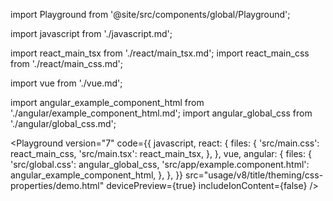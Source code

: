 import Playground from '@site/src/components/global/Playground';

import javascript from './javascript.md';

import react_main_tsx from './react/main_tsx.md';
import react_main_css from './react/main_css.md';

import vue from './vue.md';

import angular_example_component_html from './angular/example_component_html.md';
import angular_global_css from './angular/global_css.md';

<Playground
  version="7"
  code={{
    javascript,
    react: {
      files: {
        'src/main.css': react_main_css,
        'src/main.tsx': react_main_tsx,
      },
    },
    vue,
    angular: {
      files: {
        'src/global.css': angular_global_css,
        'src/app/example.component.html': angular_example_component_html,
      },
    },
  }}
  src="usage/v8/title/theming/css-properties/demo.html"
  devicePreview={true}
  includeIonContent={false}
/>
